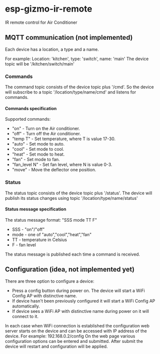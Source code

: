 # esp-gizmo-ir-remote
IR remote control for Air Conditioner

## MQTT communication (not implemented)

Each device has a location, a type and a name.

For example:
Location: 'kitchen', type: 'switch', name: 'main'
The device topic will be '/kitchen/switch/main'

### Commands
The command topic consists of the device topic plus '/cmd'.
So the device will subscribe to a topic '/location/type/name/cmd' and listens
for commands.

#### Commands specification

Supported commands:
 * "on" - Turn on the Air conditioner.
 * "off" - Turn off the Air conditioner.
 * "temp T" - Set temperature, where T is value 17-30.
 * "auto" - Set mode to auto.
 * "cool" - Set mode to cool.
 * "heat" - Set mode to heat.
 * "fan" -  Set mode to fan.
 * "fan_level N" -  Set fan level, where N is value 0-3.
 * "move" - Move the deflector one position.

### Status
The status topic consists of the device topic plus '/status'.
The device will publish its status changes using topic
'/location/type/name/status'

#### Status message specification

The status message format:
    "SSS mode TT F"

 * SSS - "on"/"off"
 * mode - one of "auto","cool","heat","fan"
 * TT - temperature in Celsius
 * F - fan level

The status message is published each time a command is received.

## Configuration (idea, not implemented yet)

There are three option to configure a device:
  * Press a config button during power on.
The device will start a WiFi Config AP with distinctive name.
  * If device hasn't been previously configured it will start a WiFi Config AP
automatically.
  * If device sees a WiFi AP with distinctive name during power on it will
connect to it.

In each case when WiFi connection is established the configuration web server
starts on the device and can be accessed with IP address of the device.
For example: 192.168.0.2/config
On the web page various configuration options can be entered and submitted.
After submit the device will restart and configuration will be applied.
